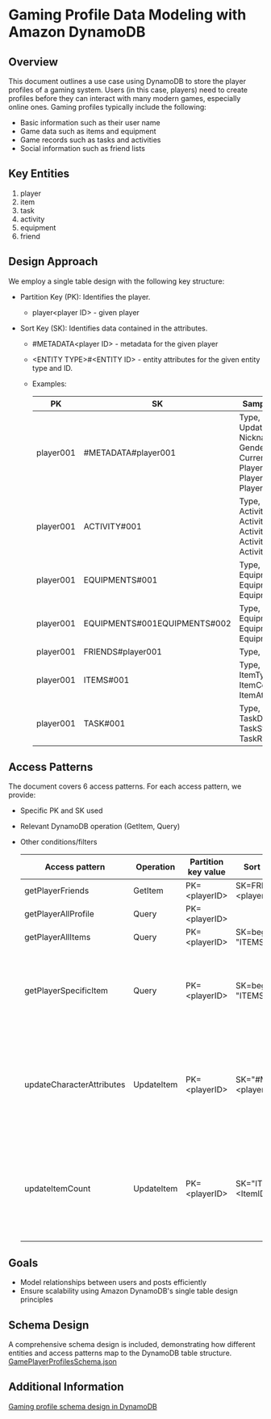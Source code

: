 # Gaming Profile Data Modeling with Amazon DynamoDB
## Overview

This document outlines a use case using DynamoDB to store the player profiles of a gaming system. Users (in this case, players) need to create profiles before they can interact with many modern games, especially online ones. Gaming profiles typically include the following:
* Basic information such as their user name
* Game data such as items and equipment
* Game records such as tasks and activities
* Social information such as friend lists

## Key Entities

1. player
2. item
3. task
4. activity
5. equipment
6. friend

## Design Approach

We employ a single table design with the following key structure:

- Partition Key (PK): Identifies the player.
    - player\<player ID\> - given player

- Sort Key (SK): Identifies data contained in the attributes.
    - #METADATA\<player ID\> - metadata for the given player
    - \<ENTITY TYPE\>#\<ENTITY ID\> - entity attributes for the given entity type and ID. 
    
    - Examples:  

      | PK | SK | Sample Attributes |
      | ----------- | ----------- | --------- |
      | player001 | #METADATA#player001 | Type, CreatedAt, UpdatedAt, Nickname, Email, Gender, Avatar, Currency, PlayerLevel, PlayerHealth, PlayerExperience | 
      | player001 | ACTIVITY#001 | Type, ActivityEndTime, ActivityName, ActivityReward, ActivityStartTime, ActivityType |
      | player001 | EQUIPMENTS#001 | Type, EquipmentName, EquipmentType, EquipmentAttributes |
      | player001 | EQUIPMENTS#001EQUIPMENTS#002 | Type, EquipmentName, EquipmentType, EquipmentAttributes |
      | player001 | FRIENDS#player001 | Type, FriendList |
      | player001 | ITEMS#001 | Type, ItemName, ItemType, ItemCount, ItemAttributes |
      | player001 | TASK#001 | Type, TaskName, TaskDescription, TaskStatus, TaskReward |

## Access Patterns

The document covers 6 access patterns. For each access pattern, we provide:

- Specific PK and SK used

- Relevant DynamoDB operation (GetItem, Query)

- Other conditions/filters
    
    | Access pattern | Operation | Partition key value | Sort key value | Other conditions/filters |
    | ----------- | ----------- | ----------- | ----------- | ----------- |
    | getPlayerFriends | GetItem | PK=\<playerID\> | SK=FRIENDS#\<playerID\> | |
    | getPlayerAllProfile |	Query |	PK=\<playerID\> | |    
    | getPlayerAllItems | Query | PK=\<playerID\> | SK=begins_with "ITEMS#" | |   
    | getPlayerSpecificItem | Query | PK=\<playerID\> | SK=begins_with "ITEMS#" | filter-expression:<br>"ItemType = :itemType"<br><br>expression-attribute-values:<br> '{":itemType": "Weapon" }' |
    | updateCharacterAttributes | UpdateItem | PK=\<playerID\> | SK="#METADATA#\<playerID\>" | update-expression:<br>"SET currency = currency - :amount" <br><br>condition-expression:<br> "currency >= :minAmount" |
    | updateItemCount | UpdateItem | PK=\<playerID\> | SK="ITEMS#\<ItemID\>" | update-expression:<br>"SET ItemCount = ItemCount - :incr"<br><br>expression-attribute-values:<br>'{":incr":{"N":"1"}}' |

## Goals

- Model relationships between users and posts efficiently
- Ensure scalability using Amazon DynamoDB's single table design principles

## Schema Design

A comprehensive schema design is included, demonstrating how different entities and access patterns map to the DynamoDB table structure. [GamePlayerProfilesSchema.json](https://github.com/davetownG/aws-dynamodb-examples/blob/master/schema_design/SchemaExamples/GamingPlayerProfiles/GamePlayerProfilesSchema.json)

## Additional Information

[Gaming profile schema design in DynamoDB](https://docs.aws.amazon.com/amazondynamodb/latest/developerguide/data-modeling-schema-gaming-profile.html)
